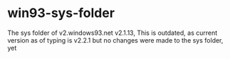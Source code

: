 # win93-sys-folder
The sys folder of v2.windows93.net v2.1.13, This is outdated, as current version as of typing is v2.2.1 but no changes were made to the sys folder, yet
